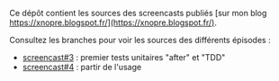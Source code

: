 Ce dépôt contient les sources des screencasts publiés [sur mon blog https://xnopre.blogspot.fr/](https://xnopre.blogspot.fr/).

Consultez les branches pour voir les sources des différents épisodes :
* [screencast#3](https://github.com/xnopre/screencasts/tree/screencast%233) : premier tests unitaires "after" et "TDD"
* [screencast#4](https://github.com/xnopre/screencasts/tree/screencast%234) : partir de l'usage
